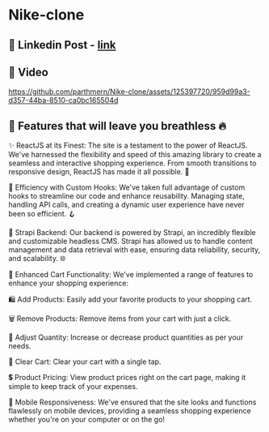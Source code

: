 # Nike-clone

## 💙 Linkedin Post - [link](https://www.linkedin.com/posts/parth-patel-a148b6257_strapi-reactjs-ecommercedevelopment-activity-7124053452694953984-mURs?utm_source=share&utm_medium=member_android)

## 🧡 Video


https://github.com/parthmern/Nike-clone/assets/125397720/959d99a3-d357-44ba-8510-ca0bc165504d




## 💚 Features that will leave you breathless 🔥
 
✨ ReactJS at its Finest: The site is a testament to the power of ReactJS. We've harnessed the flexibility and speed of this amazing library to create a seamless and interactive shopping experience. From smooth transitions to responsive design, ReactJS has made it all possible. 🚀 
 
🧩 Efficiency with Custom Hooks: We've taken full advantage of custom hooks to streamline our code and enhance reusability. Managing state, handling API calls, and creating a dynamic user experience have never been so efficient. 🪝 
 
🍁 Strapi Backend: Our backend is powered by Strapi, an incredibly flexible and customizable headless CMS. Strapi has allowed us to handle content management and data retrieval with ease, ensuring data reliability, security, and scalability. 🌐 
 
🛒 Enhanced Cart Functionality: We've implemented a range of features to enhance your shopping experience: 
 
🛍️ Add Products: Easily add your favorite products to your shopping cart.  

🗑️ Remove Products: Remove items from your cart with just a click. 

🔄 Adjust Quantity: Increase or decrease product quantities as per your needs.  

🧹 Clear Cart: Clear your cart with a single tap.  

💲 Product Pricing: View product prices right on the cart page, making it simple to keep track of your expenses.  

📱 Mobile Responsiveness: We've ensured that the site looks and functions flawlessly on mobile devices, providing a seamless shopping experience whether you're on your computer or on the go! 
